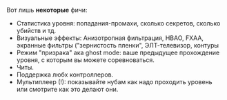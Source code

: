 Вот лишь **некоторые** фичи:
* Статистика уровня: попадания-промахи, сколько секретов, сколько убийств и тд.
* Визуальные эффекты: Анизотропная фильтрация, HBAO, FXAA, экранные фильтры ("зернистость пленки", ЭЛТ-телевизор, контуры
* Режим "призрака" ака ghost mode: ваше предыдущее прохождение уровня, с которым вы можете соревноваться. 
* Читы.
* Поддержка любх контроллеров.
* Мультиплеер (!): показывайте нубам как надо проходить уровень или смотрите как это делают они.
